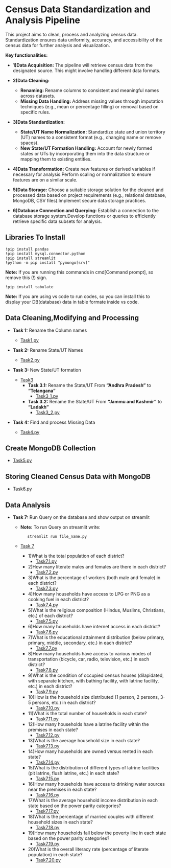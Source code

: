 
# Census Data Standardization and Analysis Pipeline

This project aims to clean, process and analyzing census data. Standardization ensures data uniformity, accuracy, and accessibility of the census data for further analysis and visualization.

**Key functionalities:**

 * **1)Data Acquisition:** The pipeline will retrieve census data from the designated source. This might involve handling different data formats.

* **2)Data Cleaning:**
   * **Renaming:** Rename columns to consistent and meaningful names across datasets.
  * **Missing Data Handling:** Address missing values through imputation techniques (e.g., mean or percentage filling) or removal based on specific rules.

* **3)Data Standardization:**
  * **State/UT Name Normalization:** Standardize state and union territory (UT) names to a consistent format (e.g., changing name or remove spaces).
  * **New State/UT Formation Handling:** Account for newly formed states or UTs by incorporating them into the data structure or mapping them to existing entities.

* **4)Data Transformation:** Create new features or derived variables if necessary for analysis.Perform scaling or normalization to ensure features are on a similar scale.

* **5)Data Storage:** Choose a suitable storage solution for the cleaned and processed data based on project requirements (e.g., relational database, MongoDB, CSV files).Implement secure data storage practices.

* **6)Database Connection and Querying:** Establish a connection to the database storage system.Develop functions or queries to efficiently retrieve specific data subsets for analysis.
## Libraries To Install
    !pip install pandas
    !pip install mysql.connector.python
    !pip install streamlit
    !python -m pip install "pymongo[srv]"
**Note:** If you are running this commands in cmd[Command prompt], so remove this (!) sign.

    !pip install tabulate
**Note:** If you are using vs code to run codes, so you can install this to display your DB(database) data in table formate inside vs code. 
## Data Cleaning,Modifying and Processing
* **Task 1:** Rename the Column names
    * [Task1.py](https://github.com/MananGupta2603/Census-Data-Standardization-and-Analysis-Pipeline/blob/main/task1.py)

* **Task 2:**  Rename State/UT Names
    * [Task2.py](https://github.com/MananGupta2603/Census-Data-Standardization-and-Analysis-Pipeline/blob/main/task2.py)

* **Task 3:** New State/UT formation
    * [Task3](https://github.com/MananGupta2603/Census-Data-Standardization-and-Analysis-Pipeline/tree/main/Task%203)
        * **Task 3.1:** Rename the State/UT From **“Andhra Pradesh”** to **“Telangana”**
            * [Task3_1.py](https://github.com/MananGupta2603/Census-Data-Standardization-and-Analysis-Pipeline/blob/main/Task%203/task3_1.py)
        * **Task 3.2:** Rename the State/UT From **“Jammu and Kashmir”** to **“Ladakh”**
            * [Task3_2.py](https://github.com/MananGupta2603/Census-Data-Standardization-and-Analysis-Pipeline/blob/main/Task%203/task3_2.py)

* **Task 4:** Find and process Missing Data
    * [Task4.py](https://github.com/MananGupta2603/Census-Data-Standardization-and-Analysis-Pipeline/blob/main/task4.py)
## Create MongoDB Collection

* [Task5.py](https://github.com/MananGupta2603/Census-Data-Standardization-and-Analysis-Pipeline/blob/main/task5.py)
## Storing Cleaned Census Data with MongoDB 

* [Task6.py](https://github.com/MananGupta2603/Census-Data-Standardization-and-Analysis-Pipeline/blob/main/task6.py)

## Data Analysis

* **Task 7:** Run Query on the database and show output on streamlit
    * **Note:** To run Query on streamlit write:
      
             streamlit run file_name.py
    * [Task 7](https://github.com/MananGupta2603/Census-Data-Standardization-and-Analysis-Pipeline/tree/main/Task%207)
        * 1)What is the total population of each district?
            * [Task7.1.py](https://github.com/MananGupta2603/Census-Data-Standardization-and-Analysis-Pipeline/blob/main/Task%207/Task7.1.py)
        * 2)How many literate males and females are there in each district?
            * [Task7.2.py](https://github.com/MananGupta2603/Census-Data-Standardization-and-Analysis-Pipeline/blob/main/Task%207/task7.2.py)
        * 3)What is the percentage of workers (both male and female) in each district?
            * [Task7.3.py](https://github.com/MananGupta2603/Census-Data-Standardization-and-Analysis-Pipeline/blob/main/Task%207/task7.3.py)
        * 4)How many households have access to LPG or PNG as a cooking fuel in each district?
          * [Task7.4.py](https://github.com/MananGupta2603/Census-Data-Standardization-and-Analysis-Pipeline/blob/main/Task%207/task7.4.py)
        * 5)What is the religious composition (Hindus, Muslims, Christians, etc.) of each district?
          * [Task7.5.py](https://github.com/MananGupta2603/Census-Data-Standardization-and-Analysis-Pipeline/blob/main/Task%207/task7.5.py)
        * 6)How many households have internet access in each district?
          * [Task7.6.py](https://github.com/MananGupta2603/Census-Data-Standardization-and-Analysis-Pipeline/blob/main/Task%207/task7.6.py)
        * 7)What is the educational attainment distribution (below primary, primary, middle, secondary, etc.) in each district?
          * [Task7.7.py](https://github.com/MananGupta2603/Census-Data-Standardization-and-Analysis-Pipeline/blob/main/Task%207/task7.7.py)
        * 8)How many households have access to various modes of transportation (bicycle, car, radio, television, etc.) in each district?
          * [Task7.8.py](https://github.com/MananGupta2603/Census-Data-Standardization-and-Analysis-Pipeline/blob/main/Task%207/task7.8.py)
        * 9)What is the condition of occupied census houses (dilapidated, with separate kitchen, with bathing facility, with latrine facility, etc.) in each district?
          * [Task7.9.py](https://github.com/MananGupta2603/Census-Data-Standardization-and-Analysis-Pipeline/blob/main/Task%207/task7.9.py)
        * 10)How is the household size distributed (1 person, 2 persons, 3-5 persons, etc.) in each district?
          * [Task7.10.py](https://github.com/MananGupta2603/Census-Data-Standardization-and-Analysis-Pipeline/blob/main/Task%207/task7.10.py)
        * 11)What is the total number of households in each state?
          * [Task7.11.py](https://github.com/MananGupta2603/Census-Data-Standardization-and-Analysis-Pipeline/blob/main/Task%207/task7.11.py)
        * 12)How many households have a latrine facility within the premises in each state?
          * [Task7.12.py](https://github.com/MananGupta2603/Census-Data-Standardization-and-Analysis-Pipeline/blob/main/Task%207/task7.12.py)
        * 13)What is the average household size in each state?
          * [Task7.13.py](https://github.com/MananGupta2603/Census-Data-Standardization-and-Analysis-Pipeline/blob/main/Task%207/task7.13.py)
        * 14)How many households are owned versus rented in each state?
          * [Task7.14.py](https://github.com/MananGupta2603/Census-Data-Standardization-and-Analysis-Pipeline/blob/main/Task%207/task7.14.py)
        * 15)What is the distribution of different types of latrine facilities (pit latrine, flush latrine, etc.) in each state?
          * [Task7.15.py](https://github.com/MananGupta2603/Census-Data-Standardization-and-Analysis-Pipeline/blob/main/Task%207/task7.15.py)
        * 16)How many households have access to drinking water sources near the premises in each state?
          * [Task7.16.py](https://github.com/MananGupta2603/Census-Data-Standardization-and-Analysis-Pipeline/blob/main/Task%207/task7.16.py)
        * 17)What is the average household income distribution in each state based on the power parity categories?
          * [Task7.17.py](https://github.com/MananGupta2603/Census-Data-Standardization-and-Analysis-Pipeline/blob/main/Task%207/task7.17.py)
        * 18)What is the percentage of married couples with different household sizes in each state?
          * [Task7.18.py](https://github.com/MananGupta2603/Census-Data-Standardization-and-Analysis-Pipeline/blob/main/Task%207/task7.18.py)
        * 19)How many households fall below the poverty line in each state based on the power parity categories?
          * [Task7.19.py](https://github.com/MananGupta2603/Census-Data-Standardization-and-Analysis-Pipeline/blob/main/Task%207/task7.19.py)
        * 20)What is the overall literacy rate (percentage of literate population) in each state?
          * [Task7.20.py](https://github.com/MananGupta2603/Census-Data-Standardization-and-Analysis-Pipeline/blob/main/Task%207/task7.20.py)

        
